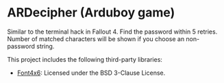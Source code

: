 # ARDecipher (Arduboy game)

Similar to the terminal hack in Fallout 4. Find the password within 5 retries. Number of matched characters will be shown if you choose an non-password string.

This project includes the following third-party libraries:

- [Font4x6](https://github.com/filmote/Font4x6): Licensed under the BSD 3-Clause License.

